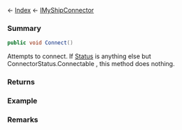 ← [Index](Api-Index) ← [IMyShipConnector](Sandbox.ModAPI.Ingame.IMyShipConnector)

### Summary

```csharp
public void Connect()
```

Attempts to connect. If [Status](Sandbox.ModAPI.Ingame.IMyShipConnector.Status) is anything else but ConnectorStatus.Connectable , this method does nothing.

### Returns

### Example

### Remarks

